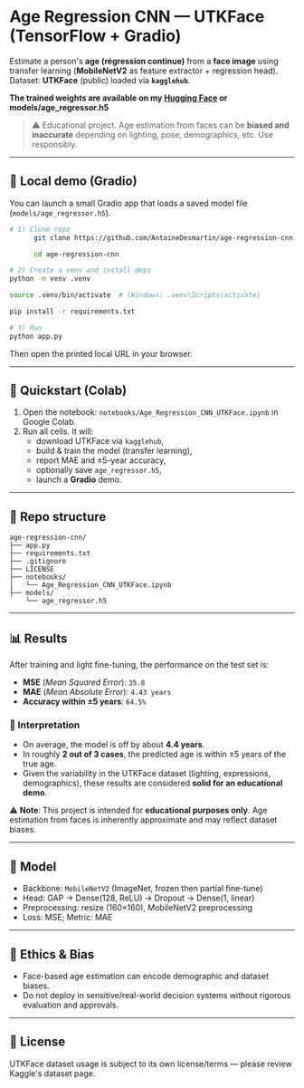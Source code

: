 # Age Regression CNN — UTKFace (TensorFlow + Gradio)

Estimate a person's **age (régression continue)** from a **face image** using transfer learning
(**MobileNetV2** as feature extractor + regression head).  
Dataset: **UTKFace** (public) loaded via **`kagglehub`**.

**The trained weights are available on my [Hugging Face](https://huggingface.co/tonioexe/age-regression-cnn) or models/age_regressor.h5**

> ⚠️ Educational project. Age estimation from faces can be **biased and inaccurate** depending on lighting, pose, demographics, etc. Use responsibly.

---

## 🧪 Local demo (Gradio)

You can launch a small Gradio app that loads a saved model file (`models/age_regressor.h5`).

```bash
# 1) Clone repo
      git clone https://github.com/AntoineDesmartin/age-regression-cnn.git

      cd age-regression-cnn

# 2) Create a venv and install deps
python -m venv .venv

source .venv/bin/activate  # (Windows: .venv\Scripts\activate)

pip install -r requirements.txt

# 3) Run
python app.py
```

Then open the printed local URL in your browser.

---

## 🚀 Quickstart (Colab)

1. Open the notebook: `notebooks/Age_Regression_CNN_UTKFace.ipynb` in Google Colab.
2. Run all cells. It will:
   - download UTKFace via `kagglehub`,
   - build & train the model (transfer learning),
   - report MAE and ±5-year accuracy,
   - optionally save `age_regressor.h5`,
   - launch a **Gradio** demo.


---


## 📁 Repo structure

```
age-regression-cnn/
├── app.py                     
├── requirements.txt
├── .gitignore
├── LICENSE
├── notebooks/
│   └── Age_Regression_CNN_UTKFace.ipynb
├── models/
    └── age_regressor.h5
```


---

## 📊 Results


After training and light fine-tuning, the performance on the test set is:

- **MSE** (*Mean Squared Error*): `35.8`  
- **MAE** (*Mean Absolute Error*): `4.43 years`  
- **Accuracy within ±5 years**: `64.5%`

### 📝 Interpretation
- On average, the model is off by about **4.4 years**.  
- In roughly **2 out of 3 cases**, the predicted age is within ±5 years of the true age.  
- Given the variability in the UTKFace dataset (lighting, expressions, demographics), these results are considered **solid for an educational demo**.

⚠️ **Note**: This project is intended for **educational purposes only**. Age estimation from faces is inherently approximate and may reflect dataset biases.


---

## 🧱 Model
- Backbone: `MobileNetV2` (ImageNet, frozen then partial fine-tune)
- Head: GAP → Dense(128, ReLU) → Dropout → Dense(1, linear)
- Preprocessing: resize (160×160), MobileNetV2 preprocessing
- Loss: MSE; Metric: MAE

---

## 🔐 Ethics & Bias
- Face-based age estimation can encode demographic and dataset biases.
- Do not deploy in sensitive/real-world decision systems without rigorous evaluation and approvals.

---

## 📜 License
UTKFace dataset usage is subject to its own license/terms — please review Kaggle's dataset page.
